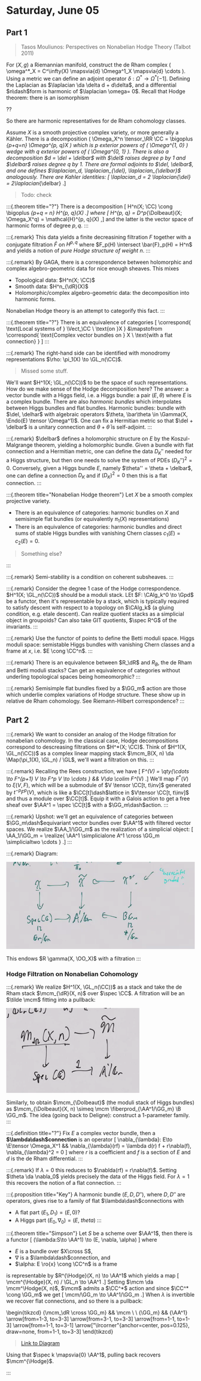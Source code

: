 # Saturday, June 05

## Part 1

> Tasos Mouliunos: Perspectives on Nonabelian Hodge Theory (Talbot 2011)


For $(X, g)$ a Riemannian manifold, construct the de Rham complex \( \omega^*_X = C^\infty(X) \mapsvia{d} \Omega^1_X \mapsvia{d} \cdots \).
Using a metric we can define an adjoint operator $\delta: \Omega^* \to \Omega^*[-1]$.
Defining the Laplacian as $\laplacian \da \delta d + d\delta$, and a differential $n\dash$form is harmonic of $\laplacian \omega= 0$.
Recall that Hodge theorem: there is an isomorphism

??

So there are harmonic representatives for de Rham cohomology classes.

Assume $X$ is a smooth projective complex variety, or more generally a Kähler.
There is a decomposition \( \Omega_X^n \tensor_\RR \CC = \bigoplus _{p+q=n} \Omega^{p, q}_X \) which is $p$ exterior powers of \( \Omega^{1, 0} \) wedge with $q$ exterior powers of \( \Omega^{0, 1} \).
There is also a decomposition $d = \del + \delbar$ with $\del$ raises degree $p$ by 1 and $\delbar$ raises degree $q$ by 1.
There are formal adjoints to $\del, \delbar$, and one defines $\laplacian_d, \laplacian_{\del}, \laplacian_{\delbar}$ analogously.
There are Kahler identities:
\[
\laplacian_d = 2 \laplacian_{\del} = 2\laplacian_{\delbar}
.\]

> Todo: check


:::{.theorem title="?"}
There is a decomposition 
\[
H^n(X; \CC) \cong \bigoplus _{p+q = n} H^{p, q}(X)
.\]
where 
\[
H^{p, q} = D^p_{\Dolbeaut}(X; \Omega_X^q) = \mathcal{H}^{p, q}(X)
,\]
and the latter is the vector space of harmonic forms of degree $p, q$.
:::


:::{.remark}
This data yields a finite decreasining filtration $F$ together with a conjugate filtration $\bar F$ on $H^{p, q}$ where $F_p(H) \intersect \bar{F}_p(H) = H^n$ and yields a notion of *pure Hodge structure of weight $n$*.
:::


:::{.remark}
By GAGA, there is a correspondence between holomorphic and complex algebro-geometric data for nice enough sheaves.
This mixes 

- Topological data: $H^n(X; \CC)$
- Smooth data: $H^n_{\dR}(X)$ 
- Holomorphic/complex algebro-geometric data: the decomposition into harmonic forms.

Nonabelian Hodge theory is an attempt to categorify this fact.
:::


:::{.theorem title="?"}
There is an equivalence of categories
\[
\correspond{
  \text{Local systems of } \Vect_\CC \\ \text{on }X
}
&\mapstofrom
\correspond{
  \text{Complex vector bundles on } X \\ \text{with a flat connection}
}
\]
:::

:::{.remark}
The right-hand side can be identified with monodromy representations $\rho: \pi_1(X) \to \GL_n(\CC)$.

> Missed some stuff.

We'll want $H^1(X; \GL_n(\CC))$ to be the space of such representations.
How do we make sense of the Hodge decomposition here?
The answer: a vector bundle with a Higgs field, i.e. a Higgs bundle: a pair $(E, \theta)$ where $E$ is a complex bundle.
There are also *harmonic bundles* which interpolates between Higgs bundles and flat bundles.
Harmonic bundles: bundle with $\del, \delhar$ with algebraic operators $\theta, \bar\theta \in \Gamma(X, \Endo(E) \tensor \Omega^1)$.
One can fix a Hermitian metric so that $\del + \delbar$ is a unitary connection and $\theta + \bar\theta$ is self-adjoint.
:::

:::{.remark}
$\delbar$ defines a holomorphic structure on $E$ by the Koszul-Malgrange theorem, yielding a holomorphic bundle.
Given a bundle with flat connection and a Hermitian metric, one can define the data $D_K''$ needed for a Higgs structure, but then one needs to solve the system of PDEs $(D_K'')^2=0$.
Conversely, given a Higgs bundle $E$, namely $\theta'' = \theta + \delbar$, one can define a connection $D_K$ and if $(D_K)^2=0$ then this is a flat connection.
:::

:::{.theorem title="Nonabelian Hodge theorem"}
Let $X$ be a smooth complex projective variety.

- There is an equivalence of categories: harmonic bundles on $X$ and semisimple flat bundles (or equivalently $\pi_1(X)$ representations)
- There is an equivalence of categories:
  harmonic bundles and direct sums of stable Higgs bundles with vanishing Chern classes $c_1(E) = c_2(E) = 0$.

> Something else?

:::


:::{.remark}
Semi-stability is a condition on coherent subsheaves.
:::


:::{.remark}
Consider the degree 1 case of the Hodge correspondence.
$H^1(X; \GL_n(\CC))$ should be a moduli stack.
LEt $F: \CAlg_k^0 \to \Gpd$ be a functor, then it's representable by a stack, which is typically required to satisfy descent with respect to a topology on $\CAlg_k$ (a gluing condition, e.g. etale descent).
Can realize quotient stacks as a simplicial object in groupoids?
Can also take GIT quotients, $\spec R^G$ of the invariants.
:::


:::{.remark}
Use the functor of points to define the Betti moduli space.
Higgs moduli space: semistable Higgs bundles with vanishing Chern classes and a frame at $x$, i.e. $E \cong \CC^n$.
:::


:::{.remark}
There is an equivalence between $R_\dR$ and $R_B$, the de Rham and Betti moduli stacks?
Can get an equivalence of categories without underling topological spaces being homeomorphic?
:::


:::{.remark}
Semisimple flat bundles fixed by a $\GG_m$ action are those which underlie complex variations of Hodge structure.
These show up in relative de Rham cohomology.
See Riemann-Hilbert correspondence?
:::

## Part 2


:::{.remark}
We want to consider an analog of the Hodge filtration for nonabelian cohomology.
In the classical case, Hodge decompositions correspond to descreasing filtrations on $H^*(X; \CC)$.
Think of $H^1(X, \GL_n(\CC))$ as a complex linear mapping stack $\mcm_B(X, n) \da \Map(\pi_1(X), \GL_n) / \GL$, we'll want a filtration on this.
:::

:::{.remark}
Recalling the Rees construction, we have 
\[
F^*(V) = \qty{\cdots \to F^{p+1} V \to F^p V \to \cdots } && V\da \colim F^*(V) 
.\]
We'll map $F^*(V)$ to $\xi(V, F)$, which will be a submodule of $V \tensor \CC[t, t\inv]$ generated by $t^{-p} F^p(V)$, which is like a $\CC[t]\dash$lattice in $V\tensor \CC[t, t\inv]$ and thus a module over $\CC[t]$.
Equip it with a Galois action to get a free sheaf over $\AA^1 = \spec \CC[t]$ with a $\GG_m\dash$action.
:::


:::{.remark}
Upshot: we'll get an equivalence of categories between $\GG_m\dash$equivariant vector bundles over $\AA^1$ with filtered vector spaces.
We realize $\AA_1/\GG_m$ as the realization of a simplicial object:
\[
\AA_1/\GG_m = \realize{ \AA^1 \simplicialone A^1 \cross \GG_m \simplicialtwo \cdots }
.\]
:::


:::{.remark}
Diagram:

![These are pullback squares](figures/image_2021-06-05-16-13-37.png)

This endows $R \gamma(X, \OO_X)$ with a filtration
:::

### Hodge Filtration on Nonabelian Cohomology


:::{.remark}
We realize $H^1(X, \GL_n(\CC))$ as a stack and take the de Rham stack $\mcm_{\dR}(X, n)$ over $\spec \CC$.
A filtration will be an $\tilde \mcm$ fitting into a pullback:

![image_2021-06-05-16-15-27](figures/image_2021-06-05-16-15-27.png)

Similarly, to obtain $\mcm_{\Dolbeaut}$ (the moduli stack of Higgs bundles) as $\mcm_{\Dolbeaut}(X, n) \simeq \mcm \fiberprod_{\AA^1/\GG_m} \B \GG_m$.
The idea (going back to Deligne): construct a 1-parameter family.
:::


:::{.definition title="?"}
Fix $E$ a complex vector bundle, then a **$\lambda\dash$connection** is an operator
\[
\nabla_{\lambda}: E\to \E\tensor \Omega_X^1
&&
\nabla_{\lambda}(rf) = \lambda d(r) f + r\nabla(f), \nabla_{\lambda}^2 = 0
\]
where $r$ is a coefficient and $f$ is a section of $E$ and $d$ is the de Rham differential.
:::


:::{.remark}
If $\lambda=0$ this reduces to $\nablda(rf) = r\nabla(f)$.
Setting $\theta \da \nabla_0$ yields precisely the data of the Higgs field.
For $\lambda=1$ this recovers the notion of a flat connection.
:::


:::{.proposition title="Key"}
A harmonic bundle $(E, D, D'')$, where $D, D''$ are operators, gives rise to a family of flat $\lambda\dash$connections with 

- A flat part $(E_1, D_1) = (E, 0)$?
- A Higgs part $(E_0, \nabla_0) = (E,\ theta)$
:::


:::{.theorem title="Simpson"}
Let $S$ be a scheme over $\AA^1$, then there is a functor
\[
(\lambda:S\to \AA^1) \to (E, \nabla, \alpha)
\]
where
- $E$ is a bundle over $X\cross S$,
- $\nabla$ is a $\lambda\dash$connection, and
- $\alpha: E \ro{x} \cong \CC^n$ is a frame

is representable by $R^{\Hodge}(X, n) \to \AA^1$ which yields a map
\[
\mcm^{\Hodge}(X, n) / \GL_n \to \AA^1
.\]
Setting $\mcm \da \mcm^\Hodge(X, n)$, $\mcm$ admits a $\CC^*$ action and since $\CC^* \cong \GG_m$ we get 
\[
\mcm/\GG_m \to \AA^1/\GG_m
.\]
When $\lambda$ is invertible we recover flat connections, and so there is a pullback:

\begin{tikzcd}
	{\mcm_\dR \cross \GG_m} && \mcm \\
	\\
	{\GG_m} && {\AA^1}
	\arrow[from=1-3, to=3-3]
	\arrow[from=3-1, to=3-3]
	\arrow[from=1-1, to=1-3]
	\arrow[from=1-1, to=3-1]
	\arrow["\lrcorner"{anchor=center, pos=0.125}, draw=none, from=1-1, to=3-3]
\end{tikzcd}

> [Link to Diagram](https://q.uiver.app/?q=WzAsNCxbMCwwLCJcXG1jbV9cXGRSIFxcY3Jvc3MgXFxHR19tIl0sWzAsMiwiXFxHR19tIl0sWzIsMCwiXFxtY20iXSxbMiwyLCJcXEFBXjEiXSxbMiwzXSxbMSwzXSxbMCwyXSxbMCwxXSxbMCwzLCIiLDEseyJzdHlsZSI6eyJuYW1lIjoiY29ybmVyIn19XV0=)

Using that $\spec k \mapsvia{0} \AA^1$, pulling back recovers $\mcm^{\Hodge}$.

:::



















